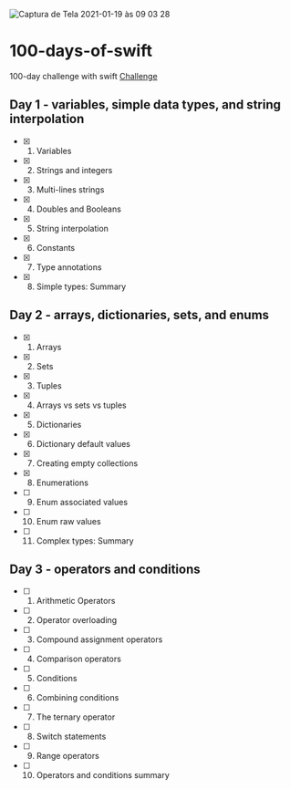 ![Captura de Tela 2021-01-19 às 09 03 28](https://user-images.githubusercontent.com/42782419/105032215-45751680-5a35-11eb-98db-c69c2db943ae.png)

# 100-days-of-swift
100-day challenge with swift
[Challenge](https://www.hackingwithswift.com/100)

## Day 1 - variables, simple data types, and string interpolation
- [x] 1. Variables
- [x] 2. Strings and integers
- [x] 3. Multi-lines strings
- [x] 4. Doubles and Booleans
- [x] 5. String interpolation
- [x] 6. Constants
- [x] 7. Type annotations
- [x] 8. Simple types: Summary

## Day 2 - arrays, dictionaries, sets, and enums
- [x] 1. Arrays
- [x] 2. Sets
- [x] 3. Tuples
- [x] 4. Arrays vs sets vs tuples
- [x] 5. Dictionaries
- [x] 6. Dictionary default values
- [x] 7. Creating empty collections
- [x] 8. Enumerations
- [ ] 9. Enum associated values
- [ ] 10. Enum raw values
- [ ] 11. Complex types: Summary

## Day 3 - operators and conditions
- [ ] 1. Arithmetic Operators
- [ ] 2. Operator overloading
- [ ] 3. Compound assignment operators
- [ ] 4. Comparison operators
- [ ] 5. Conditions
- [ ] 6. Combining conditions
- [ ] 7. The ternary operator
- [ ] 8. Switch statements
- [ ] 9. Range operators
- [ ] 10. Operators and conditions summary

